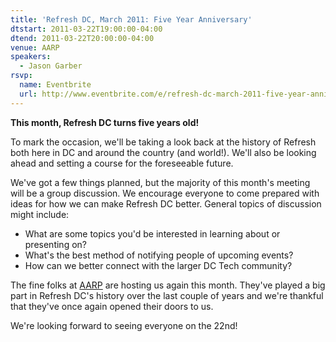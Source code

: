 ```yaml
---
title: 'Refresh DC, March 2011: Five Year Anniversary'
dtstart: 2011-03-22T19:00:00-04:00
dtend: 2011-03-22T20:00:00-04:00
venue: AARP
speakers:
  - Jason Garber
rsvp:
  name: Eventbrite
  url: http://www.eventbrite.com/e/refresh-dc-march-2011-five-year-anniversary-tickets-1401476855
---
```


**This month, Refresh DC turns five years old!**

To mark the occasion, we'll be taking a look back at the history of Refresh both here in DC and around the country (and world!). We'll also be looking ahead and setting a course for the foreseeable future.

We've got a few things planned, but the majority of this month's meeting will be a group discussion. We encourage everyone to come prepared with ideas for how we can make Refresh DC better. General topics of discussion might include:

- What are some topics you'd be interested in learning about or presenting on?
- What's the best method of notifying people of upcoming events?
- How can we better connect with the larger DC Tech community?

The fine folks at [AARP](http://www.aarp.org/) are hosting us again this month. They've played a big part in Refresh DC's history over the last couple of years and we're thankful that they've once again opened their doors to us.

We're looking forward to seeing everyone on the 22nd!